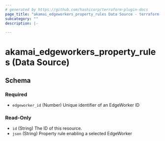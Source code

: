```yaml
---
# generated by https://github.com/hashicorp/terraform-plugin-docs
page_title: "akamai_edgeworkers_property_rules Data Source - terraform-provider-akamai"
subcategory: ""
description: |-
  
---
```


# akamai_edgeworkers_property_rules (Data Source)





<!-- schema generated by tfplugindocs -->
## Schema

### Required

- `edgeworker_id` (Number) Unique identifier of an EdgeWorker ID

### Read-Only

- `id` (String) The ID of this resource.
- `json` (String) Property rule enabling a selected EdgeWorker
